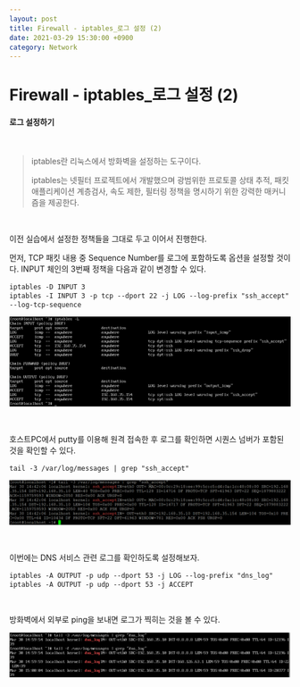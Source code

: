 ```yaml
---
layout: post
title: Firewall - iptables_로그 설정 (2)
date: 2021-03-29 15:30:00 +0900
category: Network
---
```



# Firewall - iptables_로그 설정 (2)

#### 로그 설정하기

<br/>

> iptables란 리눅스에서 방화벽을 설정하는 도구이다. 
>
> iptables는 넷필터 프로젝트에서 개발했으며 광범위한 프로토콜 상태 추적, 패킷 애플리케이션 계층검사, 속도 제한, 필터링 정책을 명시하기 위한 강력한 매커니즘을 제공한다.

<br/>

이전 실습에서 설정한 정책들을 그대로 두고 이어서 진행한다.

먼저, TCP 패킷 내용 중 Sequence Number를 로그에 포함하도록 옵션을 설정할 것이다. INPUT 체인의 3번째 정책을 다음과 같이 변경할 수 있다.

```shell
iptables -D INPUT 3
iptables -I INPUT 3 -p tcp --dport 22 -j LOG --log-prefix "ssh_accept" --log-tcp-sequence
```

![iptables10_1](/public/img/iptables10_1.PNG)

<br/>

호스트PC에서 putty를 이용해 원격 접속한 후 로그를 확인하면 시퀀스 넘버가 포함된 것을 확인할 수 있다.

```shell
tail -3 /var/log/messages | grep "ssh_accept"
```

 ![iptables10_2](/public/img/iptables10_2.PNG)

<br/>

이번에는 DNS 서비스 관련 로그를 확인하도록 설정해보자.

```shell
iptables -A OUTPUT -p udp --dport 53 -j LOG --log-prefix "dns_log"
iptables -A OUTPUT -p udp --dport 53 -j ACCEPT
```

<br/>

방화벽에서 외부로 ping을 보내면 로그가 찍히는 것을 볼 수 있다.

 ![iptables10_3](/public/img/iptables10_3.PNG)